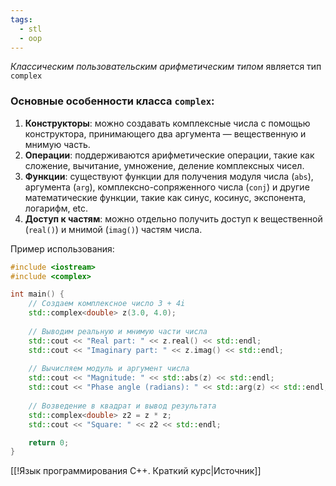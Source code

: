 ```yaml
---
tags:
  - stl
  - oop
---
```


*Классическим пользовательским арифметическим типом* является тип `complex`

### Основные особенности класса `complex`:

1. **Конструкторы**: можно создавать комплексные числа с помощью конструктора, принимающего два аргумента — вещественную и мнимую часть.
2. **Операции**: поддерживаются арифметические операции, такие как сложение, вычитание, умножение, деление комплексных чисел.
3. **Функции**: существуют функции для получения модуля числа (`abs`), аргумента (`arg`), комплексно-сопряженного числа (`conj`) и другие математические функции, такие как синус, косинус, экспонента, логарифм, etc.
4. **Доступ к частям**: можно отдельно получить доступ к вещественной (`real()`) и мнимой (`imag()`) частям числа.

Пример использования:

```cpp
#include <iostream>
#include <complex>

int main() {
    // Создаем комплексное число 3 + 4i
    std::complex<double> z(3.0, 4.0);
    
    // Выводим реальную и мнимую части числа
    std::cout << "Real part: " << z.real() << std::endl;
    std::cout << "Imaginary part: " << z.imag() << std::endl;
    
    // Вычисляем модуль и аргумент числа
    std::cout << "Magnitude: " << std::abs(z) << std::endl;
    std::cout << "Phase angle (radians): " << std::arg(z) << std::endl;
    
    // Возведение в квадрат и вывод результата
    std::complex<double> z2 = z * z;
    std::cout << "Square: " << z2 << std::endl;

    return 0;
}
```

[[!Язык программирования C++. Краткий курс|Источник]]
